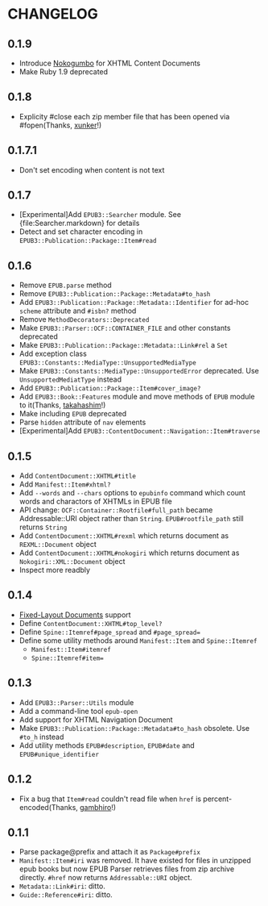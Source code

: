 CHANGELOG
=========

0.1.9
-----

* Introduce [Nokogumbo][] for XHTML Content Documents
* Make Ruby 1.9 deprecated

[nokogumbo]: https://github.com/rubys/nokogumbo/

0.1.8
-----

* Explicity #close each zip member file that has been opened via #fopen(Thanks, [xunker][]!)

[xunker]: https://github.com/xunker

0.1.7.1
-------

* Don't set encoding when content is not text

0.1.7
-----

* [Experimental]Add `EPUB3::Searcher` module. See {file:Searcher.markdown} for details
* Detect and set character encoding in `EPUB3::Publication::Package::Item#read`

0.1.6
-----
* Remove `EPUB.parse` method
* Remove `EPUB3::Publication::Package::Metadata#to_hash`
* Add `EPUB3::Publication::Package::Metadata::Identifier` for ad-hoc `scheme` attribute and `#isbn?` method
* Remove `MethodDecorators::Deprecated`
* Make `EPUB3::Parser::OCF::CONTAINER_FILE` and other constants deprecated
* Make `EPUB3::Publication::Package::Metadata::Link#rel` a `Set`
* Add exception class `EPUB3::Constants::MediaType::UnsupportedMediaType`
* Make `EPUB3::Constants::MediaType::UnsupportedError` deprecated. Use `UnsupportedMediatType` instead
* Add `EPUB3::Publication::Package::Item#cover_image?`
* Add `EPUB3::Book::Features` module and move methods of `EPUB` module to it(Thanks, [takahashim][]!)
* Make including `EPUB` deprecated
* Parse `hidden` attribute of `nav` elements
* [Experimental]Add `EPUB3::ContentDocument::Navigation::Item#traverse`

[takahashim]: https://github.com/takahashim

0.1.5
-----
* Add `ContentDocument::XHTML#title`
* Add `Manifest::Item#xhtml?`
* Add `--words` and `--chars` options to `epubinfo` command which count words and charactors of XHTMLs in EPUB file
* API change: `OCF::Container::Rootfile#full_path` became Addressable::URI object rather than `String`. `EPUB#rootfile_path` still returns `String`
* Add `ContentDocument::XHTML#rexml` which returns document as `REXML::Document` object
* Add `ContentDocument::XHTML#nokogiri` which returns document as `Nokogiri::XML::Document` object
* Inspect more readbly

0.1.4
-----
* [Fixed-Layout Documents][fixed-layout] support
* Define `ContentDocument::XHTML#top_level?`
* Define `Spine::Itemref#page_spread` and `#page_spread=`
* Define some utility methods around `Manifest::Item` and `Spine::Itemref`
  * `Manifest::Item#itemref`
  * `Spine::Itemref#item=`

[fixed-layout]: http://www.idpf.org/epub/fxl/

0.1.3
-----
* Add `EPUB3::Parser::Utils` module
* Add a command-line tool `epub-open`
* Add support for XHTML Navigation Document
* Make `EPUB3::Publication::Package::Metadata#to_hash` obsolete. Use `#to_h` instead
* Add utility methods `EPUB#description`, `EPUB#date` and `EPUB#unique_identifier`

0.1.2
-----
* Fix a bug that `Item#read` couldn't read file when `href` is percent-encoded(Thanks, [gambhiro][]!)

[gambhiro]: https://github.com/gambhiro

0.1.1
-----
* Parse package@prefix and attach it as `Package#prefix`
* `Manifest::Item#iri` was removed. It have existed for files in unzipped epub books but now EPUB Parser retrieves files from zip archive directly. `#href` now returns `Addressable::URI` object.
* `Metadata::Link#iri`: ditto.
* `Guide::Reference#iri`: ditto.
